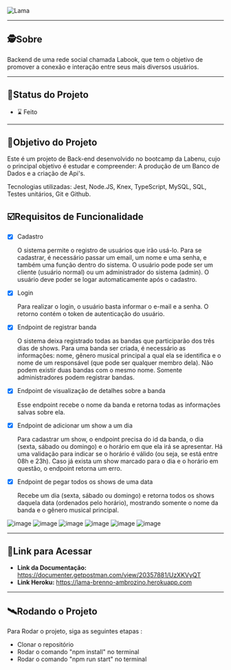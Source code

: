 ![Lama](https://user-images.githubusercontent.com/99096015/180623701-35af70df-74bf-448d-a060-8cd6b25b39f2.png)



---

##  🕵Sobre

Backend de uma rede social chamada Labook, que tem o objetivo de promover a conexão e interação entre seus mais diversos usuários.

---
##  🧭Status do Projeto

 - ⌛ Feito

---

##  🎯Objetivo do Projeto

Este é um projeto de Back-end desenvolvido no bootcamp da Labenu, cujo o principal objetivo é estudar e compreender: A produção de um Banco de Dados e a criação de Api's.

Tecnologias utilizadas: Jest, Node.JS, Knex, TypeScript, MySQL, SQL, Testes unitários, Git e Github.


## ☑️Requisitos de Funcionalidade

- [x] Cadastro

  O sistema permite o registro de usuários que irão usá-lo. Para se cadastrar, é necessário passar um email, um nome e uma senha, e também uma função dentro do sistema. O usuário pode pode ser um cliente (usuário normal) ou um administrador do sistema (admin). O usuário deve poder se logar automaticamente após o cadastro.

- [x] Login

  Para realizar o login, o usuário basta informar o e-mail e a senha. O retorno contém o token de autenticação do usuário.

- [x] Endpoint de registrar banda

  O sistema deixa registrado todas as bandas que participarão dos três dias de shows. Para uma banda ser criada, é necessário as informações: nome, gênero musical principal a qual ela se identifica e o nome de um responsável (que pode ser qualquer membro dela). Não podem existir duas bandas com o mesmo nome. Somente administradores podem registrar bandas.

- [x] Endpoint de visualização de detalhes sobre a banda 

  Esse endpoint recebe o nome da banda e retorna todas as informações salvas sobre ela.

- [x] Endpoint de adicionar um show a um dia

  Para cadastrar um show, o endpoint precisa do id da banda, o dia (sexta, sábado ou domingo) e o horário em que ela irá se apresentar. Há uma validação para indicar se o horário é válido (ou seja, se está entre 08h e 23h). Caso já exista um show marcado para o dia e o horário em questão, o endpoint retorna um erro. 

- [x] Endpoint de pegar todos os shows de uma data
  
  Recebe um dia (sexta, sábado ou domingo) e retorna todos os shows daquela data (ordenados pelo horário), mostrando somente o nome da banda e o gênero musical principal.



![image](https://user-images.githubusercontent.com/99096015/180623858-bd18231d-b0df-4dd4-95c8-57108ec1dca1.png) 
![image](https://user-images.githubusercontent.com/99096015/180623863-6f753ba8-dd39-487a-8177-4c6b0c3e191c.png)
![image](https://user-images.githubusercontent.com/99096015/180623888-1f924e57-c05f-4a6f-ae04-de5a59e3e71b.png)
![image](https://user-images.githubusercontent.com/99096015/180624070-b38c9a76-9b3d-4331-96ae-77e01fe08af8.png)
![image](https://user-images.githubusercontent.com/99096015/180623907-6c142159-2b48-4d53-853f-b44a56662c84.png)
![image](https://user-images.githubusercontent.com/99096015/180624084-b73e4d20-94cc-402e-bf87-e253e701209d.png)





---

## 🔗Link para Acessar

- **Link da Documentação:** https://documenter.getpostman.com/view/20357881/UzXKVyQT
- **Link Heroku:** https://lama-brenno-ambrozino.herokuapp.com

---


## 🛰Rodando o Projeto

Para Rodar o projeto, siga as seguintes etapas :

- Clonar o repositório
- Rodar o comando "npm install" no terminal
- Rodar o comando "npm run start" no terminal
